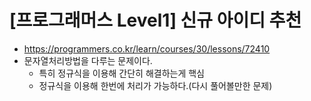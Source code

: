 # [프로그래머스 Level1] 신규 아이디 추천
- https://programmers.co.kr/learn/courses/30/lessons/72410
- 문자열처리방법을 다루는 문제이다.
  - 특히 정규식을 이용해 간단히 해결하는게 핵심
  - 정규식을 이용해 한번에 처리가 가능하다.(다시 풀어볼만한 문제)